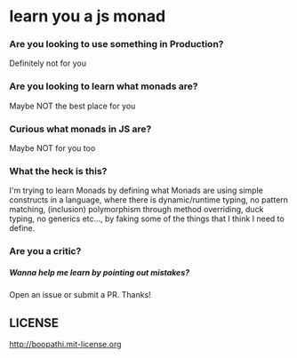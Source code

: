 # learn you a js monad

### Are you looking to use something in Production?

Definitely not for you

### Are you looking to learn what monads are?

Maybe NOT the best place for you

### Curious what monads in JS are?

Maybe NOT for you too

### What the heck is this?

I'm trying to learn Monads by defining what Monads are using simple constructs in a language, where there is dynamic/runtime typing, no pattern matching, (inclusion) polymorphism through method overriding, duck typing, no generics etc..., by faking some of the things that I think I need to define.

### Are you a critic?

##### Wanna help me learn by pointing out mistakes?

Open an issue or submit a PR. Thanks!

## LICENSE

http://boopathi.mit-license.org
